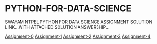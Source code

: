 # PYTHON-FOR-DATA-SCIENCE
SWAYAM NTPEL PYTHON FOR DATA SCIENCE
ASSIGNMENT SOLUTION LINK...WITH ATTACHED SOLUTION ANSWERSHIP...


[Assignment-0](https://onlinecourses.nptel.ac.in/noc20_cs80/unit?unit=16&assessment=83)
[Assignment-1](https://onlinecourses.nptel.ac.in/noc20_cs80/unit?unit=17&assessment=84)
[Assignment-2](https://onlinecourses.nptel.ac.in/noc20_cs80/unit?unit=29&assessment=86)
[Assignment-3](https://onlinecourses.nptel.ac.in/noc20_cs80/unit?unit=40&assessment=88)
[Assignment-4](https://onlinecourses.nptel.ac.in/noc20_cs80/unit?unit=55&lesson=94)
